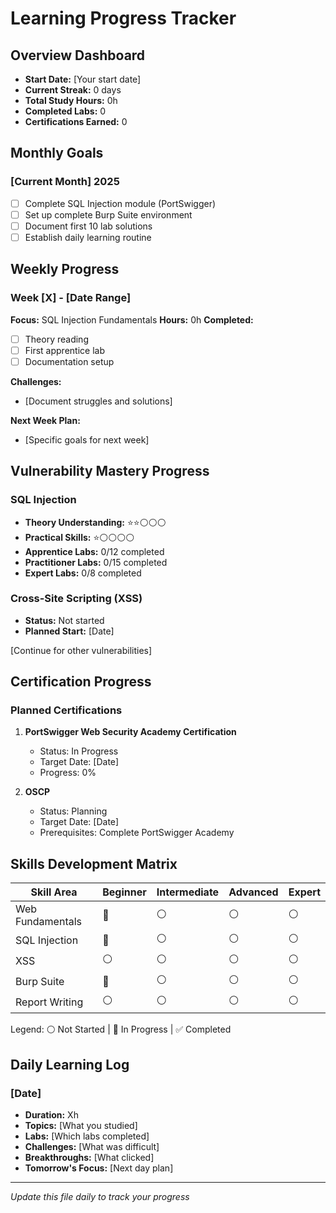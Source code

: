 # Learning Progress Tracker

## Overview Dashboard
- **Start Date:** [Your start date]
- **Current Streak:** 0 days
- **Total Study Hours:** 0h
- **Completed Labs:** 0
- **Certifications Earned:** 0

## Monthly Goals

### [Current Month] 2025
- [ ] Complete SQL Injection module (PortSwigger)
- [ ] Set up complete Burp Suite environment
- [ ] Document first 10 lab solutions
- [ ] Establish daily learning routine

## Weekly Progress

### Week [X] - [Date Range]
**Focus:** SQL Injection Fundamentals
**Hours:** 0h
**Completed:**
- [ ] Theory reading
- [ ] First apprentice lab
- [ ] Documentation setup

**Challenges:**
- [Document struggles and solutions]

**Next Week Plan:**
- [Specific goals for next week]

## Vulnerability Mastery Progress

### SQL Injection
- **Theory Understanding:** ⭐⭐⚪⚪⚪
- **Practical Skills:** ⭐⚪⚪⚪⚪
- **Apprentice Labs:** 0/12 completed
- **Practitioner Labs:** 0/15 completed
- **Expert Labs:** 0/8 completed

### Cross-Site Scripting (XSS)
- **Status:** Not started
- **Planned Start:** [Date]

[Continue for other vulnerabilities]

## Certification Progress

### Planned Certifications
1. **PortSwigger Web Security Academy Certification**
   - Status: In Progress
   - Target Date: [Date]
   - Progress: 0%

2. **OSCP**
   - Status: Planning
   - Target Date: [Date]
   - Prerequisites: Complete PortSwigger Academy

## Skills Development Matrix

| Skill Area | Beginner | Intermediate | Advanced | Expert |
|------------|----------|--------------|----------|--------|
| Web Fundamentals | 🔄 | ⚪ | ⚪ | ⚪ |
| SQL Injection | 🔄 | ⚪ | ⚪ | ⚪ |
| XSS | ⚪ | ⚪ | ⚪ | ⚪ |
| Burp Suite | 🔄 | ⚪ | ⚪ | ⚪ |
| Report Writing | ⚪ | ⚪ | ⚪ | ⚪ |

Legend: ⚪ Not Started | 🔄 In Progress | ✅ Completed

## Daily Learning Log

### [Date]
- **Duration:** Xh
- **Topics:** [What you studied]
- **Labs:** [Which labs completed]
- **Challenges:** [What was difficult]
- **Breakthroughs:** [What clicked]
- **Tomorrow's Focus:** [Next day plan]

---
*Update this file daily to track your progress*